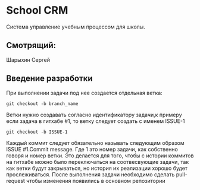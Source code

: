 School CRM
========================

Система управление учебным процессом для школы.

Смотрящий:
----------

Шарыхин Сергей


Введение разработки
------------------

При выполнении задачи под нее создается отдельная ветка:

    git checkout -b branch_name

Ветки нужно создавать согласно идентификатору задачи,к примеру если задача в гитхабе #1, то ветку следует
создать с именем ISSUE-1

    git checkout -b ISSUE-1

Каждый коммит следует обязательно называть следующим образом ISSUE #1.Commit message. Где 1 это номер задачи, как
собственно говоря и номер ветки. Это делается для того, чтобы с истории коммитов на гитхабе можно было переключаться
на соотвесвующие задачи, так как ветки будут закрываться, но история их реализации хорошо будет прослеживаться.
После выполнения задачи необходимо сделать pull-request чтобы изменения появились в основном репозитории

